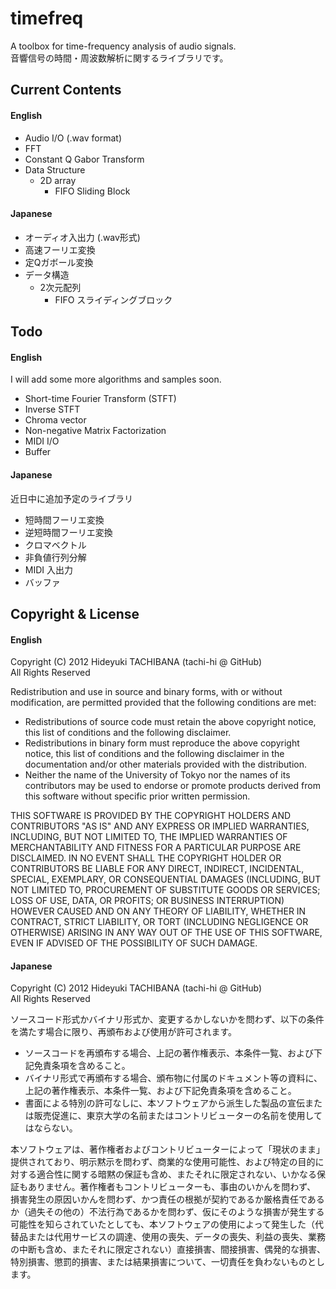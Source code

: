 
timefreq
========

A toolbox for time-frequency analysis of audio signals.  
音響信号の時間・周波数解析に関するライブラリです。


Current Contents
----------------
#### English
+ Audio I/O (.wav format)
+ FFT
+ Constant Q Gabor Transform
+ Data Structure
    + 2D array
        + FIFO Sliding Block  

#### Japanese
+ オーディオ入出力 (.wav形式)
+ 高速フーリエ変換
+ 定Qガボール変換
+ データ構造
    + 2次元配列
        + FIFO スライディングブロック  


Todo
------------
#### English
I will add some more algorithms and samples soon.

+ Short-time Fourier Transform (STFT)
+ Inverse STFT
+ Chroma vector
+ Non-negative Matrix Factorization
+ MIDI I/O  
+ Buffer

#### Japanese
近日中に追加予定のライブラリ

+ 短時間フーリエ変換
+ 逆短時間フーリエ変換
+ クロマベクトル
+ 非負値行列分解
+ MIDI 入出力
+ バッファ

Copyright & License
-------------------
#### English
Copyright (C) 2012 Hideyuki TACHIBANA (tachi-hi @ GitHub)  
All Rights Reserved  

Redistribution and use in source and binary forms, with or without modification, are permitted provided that the following conditions are met:

+ Redistributions of source code must retain the above copyright notice, this list of conditions and the following disclaimer.
+ Redistributions in binary form must reproduce the above copyright notice, this list of conditions and the following disclaimer in the documentation and/or other materials provided with the distribution.
+ Neither the name of the University of Tokyo nor the names of its contributors may be used to endorse or promote products derived from this software without specific prior written permission.

THIS SOFTWARE IS PROVIDED BY THE COPYRIGHT HOLDERS AND CONTRIBUTORS "AS IS" AND ANY EXPRESS OR IMPLIED WARRANTIES, INCLUDING, BUT NOT LIMITED TO, THE IMPLIED WARRANTIES OF MERCHANTABILITY AND FITNESS FOR A PARTICULAR PURPOSE ARE DISCLAIMED. IN NO EVENT SHALL THE COPYRIGHT HOLDER OR CONTRIBUTORS BE LIABLE FOR ANY DIRECT, INDIRECT, INCIDENTAL, SPECIAL, EXEMPLARY, OR CONSEQUENTIAL DAMAGES (INCLUDING, BUT NOT LIMITED TO, PROCUREMENT OF SUBSTITUTE GOODS OR SERVICES; LOSS OF USE, DATA, OR PROFITS; OR BUSINESS INTERRUPTION) HOWEVER CAUSED AND ON ANY THEORY OF LIABILITY, WHETHER IN CONTRACT, STRICT LIABILITY, OR TORT (INCLUDING NEGLIGENCE OR OTHERWISE) ARISING IN ANY WAY OUT OF THE USE OF THIS SOFTWARE, EVEN IF ADVISED OF THE POSSIBILITY OF SUCH DAMAGE.


#### Japanese
Copyright (C) 2012 Hideyuki TACHIBANA (tachi-hi @ GitHub)  
All Rights Reserved  

ソースコード形式かバイナリ形式か、変更するかしないかを問わず、以下の条件を満たす場合に限り、再頒布および使用が許可されます。

+ ソースコードを再頒布する場合、上記の著作権表示、本条件一覧、および下記免責条項を含めること。
+ バイナリ形式で再頒布する場合、頒布物に付属のドキュメント等の資料に、上記の著作権表示、本条件一覧、および下記免責条項を含めること。
+ 書面による特別の許可なしに、本ソフトウェアから派生した製品の宣伝または販売促進に、東京大学の名前またはコントリビューターの名前を使用してはならない。 

本ソフトウェアは、著作権者およびコントリビューターによって「現状のまま」提供されており、明示黙示を問わず、商業的な使用可能性、および特定の目的に対する適合性に関する暗黙の保証も含め、またそれに限定されない、いかなる保証もありません。著作権者もコントリビューターも、事由のいかんを問わず、 損害発生の原因いかんを問わず、かつ責任の根拠が契約であるか厳格責任であるか（過失その他の）不法行為であるかを問わず、仮にそのような損害が発生する可能性を知らされていたとしても、本ソフトウェアの使用によって発生した（代替品または代用サービスの調達、使用の喪失、データの喪失、利益の喪失、業務の中断も含め、またそれに限定されない）直接損害、間接損害、偶発的な損害、特別損害、懲罰的損害、または結果損害について、一切責任を負わないものとします。 


